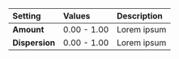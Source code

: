 | Setting        | Values      | Description |
| :------------- | :---------- | :---------- |
| **Amount**     | 0.00 - 1.00 | Lorem ipsum |
| **Dispersion** | 0.00 - 1.00 | Lorem ipsum |

